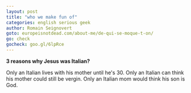 ```yaml
---
layout: post
title: "who we make fun of"
categories: english serious geek
author: Romain Seignovert
goto: europeisnotdead.com/about-me/de-qui-se-moque-t-on/
go: check
gocheck: goo.gl/6lpRce
---
```

**3 reasons why Jesus was Italian?**

Only an Italian lives with his mother until he's 30.
Only an Italian can think his mother could still be vergin.
Only an Italian mom would think his son is God.
